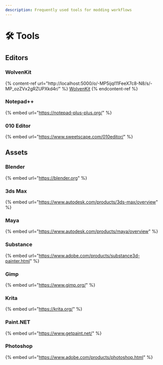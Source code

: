 ```yaml
---
description: Frequently used tools for modding workflows
---
```


# 🛠 Tools

## Editors

### WolvenKit

{% content-ref url="http://localhost:5000/o/-MP5ijqI11FeeX7c8-N8/s/-MP_ozZVx2gRZUPXkd4r/" %}
[WolvenKit](http://localhost:5000/o/-MP5ijqI11FeeX7c8-N8/s/-MP\_ozZVx2gRZUPXkd4r/)
{% endcontent-ref %}

### Notepad++

{% embed url="https://notepad-plus-plus.org/" %}

### 010 Editor

{% embed url="https://www.sweetscape.com/010editor/" %}

## Assets

### Blender

{% embed url="https://blender.org" %}

### 3ds Max

{% embed url="https://www.autodesk.com/products/3ds-max/overview" %}

### Maya

{% embed url="https://www.autodesk.com/products/maya/overview" %}

### Substance

{% embed url="https://www.adobe.com/products/substance3d-painter.html" %}

### Gimp

{% embed url="https://www.gimp.org/" %}

### Krita

{% embed url="https://krita.org/" %}

### Paint.NET

{% embed url="https://www.getpaint.net/" %}

### Photoshop

{% embed url="https://www.adobe.com/products/photoshop.html" %}
